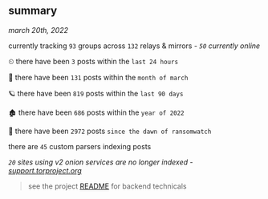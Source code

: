 
## summary
_march 20th, 2022_

currently tracking `93` groups across `132` relays & mirrors - _`50` currently online_

⏲ there have been `3` posts within the `last 24 hours`

🦈 there have been `131` posts within the `month of march`

🪐 there have been `819` posts within the `last 90 days`

🏚 there have been `686` posts within the `year of 2022`

🦕 there have been `2972` posts `since the dawn of ransomwatch`

there are `45` custom parsers indexing posts

_`20` sites using v2 onion services are no longer indexed - [support.torproject.org](https://support.torproject.org/onionservices/v2-deprecation/)_

> see the project [README](https://github.com/thetanz/ransomwatch#ransomwatch--) for backend technicals
